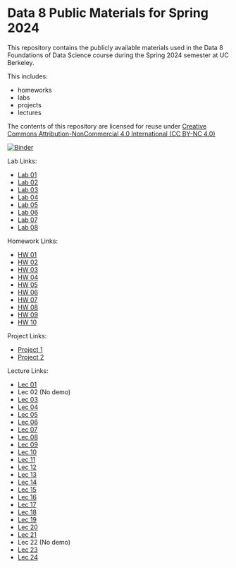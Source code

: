 # Data 8 Public Materials for Spring 2024

This repository contains the publicly available materials used in the Data 8 Foundations of Data Science course during the Spring 2024 semester at UC Berkeley.

This includes:

- homeworks
- labs
- projects
- lectures

The contents of this repository are licensed for reuse under [Creative Commons Attribution-NonCommercial 4.0 International (CC BY-NC 4.0)](http://creativecommons.org/licenses/by-nc/4.0/)

[![Binder](https://mybinder.org/badge.svg)](https://mybinder.org/v2/gh/data-8/materials-sp24/main)

Lab Links:

- [Lab 01](https://data8.datahub.berkeley.edu/hub/user-redirect/git-pull?repo=https%3A%2F%2Fgithub.com%2Fdata-8%2Fmaterials-sp24&urlpath=tree%2Fmaterials-sp24%2Flab%2Flab01%2Flab01.ipynb)
- [Lab 02](https://data8.datahub.berkeley.edu/hub/user-redirect/git-pull?repo=https%3A%2F%2Fgithub.com%2Fdata-8%2Fmaterials-sp24&urlpath=tree%2Fmaterials-sp24%2Flab%2Flab02%2Flab02.ipynb)
- [Lab 03](https://data8.datahub.berkeley.edu/hub/user-redirect/git-pull?repo=https%3A%2F%2Fgithub.com%2Fdata-8%2Fmaterials-sp24&urlpath=tree%2Fmaterials-sp24%2Flab%2Flab03%2Flab03.ipynb)
- [Lab 04](https://data8.datahub.berkeley.edu/hub/user-redirect/git-pull?repo=https%3A%2F%2Fgithub.com%2Fdata-8%2Fmaterials-sp24&urlpath=tree%2Fmaterials-sp24%2Flab%2Flab04%2Flab04.ipynb)
- [Lab 05](https://data8.datahub.berkeley.edu/hub/user-redirect/git-pull?repo=https%3A%2F%2Fgithub.com%2Fdata-8%2Fmaterials-sp24&urlpath=tree%2Fmaterials-sp24%2Flab%2Flab05%2Flab05.ipynb)
- [Lab 06](https://data8.datahub.berkeley.edu/hub/user-redirect/git-pull?repo=https%3A%2F%2Fgithub.com%2Fdata-8%2Fmaterials-sp24&urlpath=tree%2Fmaterials-sp24%2Flab%2Flab06%2Flab06.ipynb)
- [Lab 07](https://data8.datahub.berkeley.edu/hub/user-redirect/git-pull?repo=https%3A%2F%2Fgithub.com%2Fdata-8%2Fmaterials-sp24&urlpath=tree%2Fmaterials-sp24%2Flab%2Flab07%2Flab07.ipynb)
- [Lab 08](https://data8.datahub.berkeley.edu/hub/user-redirect/git-pull?repo=https%3A%2F%2Fgithub.com%2Fdata-8%2Fmaterials-sp24&urlpath=tree%2Fmaterials-sp24%2Flab%2Flab08%2Flab08.ipynb)
<!-- - [Lab 09](https://data8.datahub.berkeley.edu/hub/user-redirect/git-pull?repo=https%3A%2F%2Fgithub.com%2Fdata-8%2Fmaterials-sp24&urlpath=tree%2Fmaterials-sp24%2Flab%2Flab09%2Flab09.ipynb)
- [Lab 10](https://data8.datahub.berkeley.edu/hub/user-redirect/git-pull?repo=https%3A%2F%2Fgithub.com%2Fdata-8%2Fmaterials-sp24&urlpath=tree%2Fmaterials-sp24%2Flab%2Flab10%2Flab10.ipynb) -->

Homework Links:

- [HW 01](https://data8.datahub.berkeley.edu/hub/user-redirect/git-pull?repo=https%3A%2F%2Fgithub.com%2Fdata-8%2Fmaterials-sp24&urlpath=tree%2Fmaterials-sp24%2Fhw%2Fhw01%2Fhw01.ipynb)
- [HW 02](https://data8.datahub.berkeley.edu/hub/user-redirect/git-pull?repo=https%3A%2F%2Fgithub.com%2Fdata-8%2Fmaterials-sp24&urlpath=tree%2Fmaterials-sp24%2Fhw%2Fhw02%2Fhw02.ipynb)
- [HW 03](https://data8.datahub.berkeley.edu/hub/user-redirect/git-pull?repo=https%3A%2F%2Fgithub.com%2Fdata-8%2Fmaterials-sp24&urlpath=tree%2Fmaterials-sp24%2Fhw%2Fhw03%2Fhw03.ipynb)
- [HW 04](https://data8.datahub.berkeley.edu/hub/user-redirect/git-pull?repo=https%3A%2F%2Fgithub.com%2Fdata-8%2Fmaterials-sp24&urlpath=tree%2Fmaterials-sp24%2Fhw%2Fhw04%2Fhw04.ipynb)
- [HW 05](https://data8.datahub.berkeley.edu/hub/user-redirect/git-pull?repo=https%3A%2F%2Fgithub.com%2Fdata-8%2Fmaterials-sp24&urlpath=tree%2Fmaterials-sp24%2Fhw%2Fhw05%2Fhw05.ipynb)
- [HW 06](https://data8.datahub.berkeley.edu/hub/user-redirect/git-pull?repo=https%3A%2F%2Fgithub.com%2Fdata-8%2Fmaterials-sp24&urlpath=tree%2Fmaterials-sp24%2Fhw%2Fhw06%2Fhw06.ipynb)
- [HW 07](https://data8.datahub.berkeley.edu/hub/user-redirect/git-pull?repo=https%3A%2F%2Fgithub.com%2Fdata-8%2Fmaterials-sp24&urlpath=tree%2Fmaterials-sp24%2Fhw%2Fhw07%2Fhw07.ipynb)
- [HW 08](https://data8.datahub.berkeley.edu/hub/user-redirect/git-pull?repo=https%3A%2F%2Fgithub.com%2Fdata-8%2Fmaterials-sp24&urlpath=tree%2Fmaterials-sp24%2Fhw%2Fhw08%2Fhw08.ipynb)
- [HW 09](https://data8.datahub.berkeley.edu/hub/user-redirect/git-pull?repo=https%3A%2F%2Fgithub.com%2Fdata-8%2Fmaterials-sp24&urlpath=tree%2Fmaterials-sp24%2Fhw%2Fhw09%2Fhw09.ipynb)
- [HW 10](https://data8.datahub.berkeley.edu/hub/user-redirect/git-pull?repo=https%3A%2F%2Fgithub.com%2Fdata-8%2Fmaterials-sp24&urlpath=tree%2Fmaterials-sp24%2Fhw%2Fhw10%2Fhw10.ipynb)
<!-- - [HW 11](https://data8.datahub.berkeley.edu/hub/user-redirect/git-pull?repo=https%3A%2F%2Fgithub.com%2Fdata-8%2Fmaterials-sp24&urlpath=tree%2Fmaterials-sp24%2Fhw%2Fhw11%2Fhw11.ipynb)
- [HW 12](https://data8.datahub.berkeley.edu/hub/user-redirect/git-pull?repo=https%3A%2F%2Fgithub.com%2Fdata-8%2Fmaterials-sp24&urlpath=tree%2Fmaterials-sp24%2Fhw%2Fhw12%2Fhw12.ipynb) -->

Project Links:

- [Project 1](https://data8.datahub.berkeley.edu/hub/user-redirect/git-pull?repo=https%3A%2F%2Fgithub.com%2Fdata-8%2Fmaterials-sp24&urlpath=tree%2Fmaterials-sp24%2Fproject%2Fproject1%2Fproject1.ipynb)
- [Project 2](https://data8.datahub.berkeley.edu/hub/user-redirect/git-pull?repo=https%3A%2F%2Fgithub.com%2Fdata-8%2Fmaterials-sp24&urlpath=tree%2Fmaterials-sp24%2Fproject%2Fproject2%2Fproject2.ipynb)
<!-- - [Project 3](https://data8.datahub.berkeley.edu/hub/user-redirect/git-pull?repo=https%3A%2F%2Fgithub.com%2Fdata-8%2Fmaterials-sp24&urlpath=tree%2Fmaterials-sp24%2Fproject%2Fproject3%2Fproject3.ipynb) -->

Lecture Links:

- [Lec 01](https://data8.datahub.berkeley.edu/hub/user-redirect/git-pull?repo=https%3A%2F%2Fgithub.com%2Fdata-8%2Fmaterials-sp24&urlpath=tree%2Fmaterials-sp24%2Flec%2Flec01%2Flec01.ipynb&branch=main)
- Lec 02 (No demo)
- [Lec 03](https://data8.datahub.berkeley.edu/hub/user-redirect/git-pull?repo=https%3A%2F%2Fgithub.com%2Fdata-8%2Fmaterials-sp24&urlpath=tree%2Fmaterials-sp24%2Flec%2Flec03%2Flec03.ipynb&branch=main)
- [Lec 04](https://data8.datahub.berkeley.edu/hub/user-redirect/git-pull?repo=https%3A%2F%2Fgithub.com%2Fdata-8%2Fmaterials-sp24&urlpath=tree%2Fmaterials-sp24%2Flec%2Flec04%2Flec04.ipynb&branch=main)
- [Lec 05](https://data8.datahub.berkeley.edu/hub/user-redirect/git-pull?repo=https%3A%2F%2Fgithub.com%2Fdata-8%2Fmaterials-sp24&urlpath=tree%2Fmaterials-sp24%2Flec%2Flec05%2Flec05.ipynb&branch=main)
- [Lec 06](https://data8.datahub.berkeley.edu/hub/user-redirect/git-pull?repo=https%3A%2F%2Fgithub.com%2Fdata-8%2Fmaterials-sp24&urlpath=tree%2Fmaterials-sp24%2Flec%2Flec06%2Flec06.ipynb&branch=main)
- [Lec 07](https://data8.datahub.berkeley.edu/hub/user-redirect/git-pull?repo=https%3A%2F%2Fgithub.com%2Fdata-8%2Fmaterials-sp24&urlpath=tree%2Fmaterials-sp24%2Flec%2Flec07%2Flec07.ipynb&branch=main)
- [Lec 08](https://data8.datahub.berkeley.edu/hub/user-redirect/git-pull?repo=https%3A%2F%2Fgithub.com%2Fdata-8%2Fmaterials-sp24&urlpath=tree%2Fmaterials-sp24%2Flec%2Flec08%2Flec08-updated.ipynb&branch=main)
- [Lec 09](https://data8.datahub.berkeley.edu/hub/user-redirect/git-pull?repo=https%3A%2F%2Fgithub.com%2Fdata-8%2Fmaterials-sp24&urlpath=tree%2Fmaterials-sp24%2Flec%2Flec09%2Flec09.ipynb&branch=main)
- [Lec 10](https://data8.datahub.berkeley.edu/hub/user-redirect/git-pull?repo=https%3A%2F%2Fgithub.com%2Fdata-8%2Fmaterials-sp24&urlpath=tree%2Fmaterials-sp24%2Flec%2Flec10%2Flec10_modified.ipynb&branch=main)
- [Lec 11](https://data8.datahub.berkeley.edu/hub/user-redirect/git-pull?repo=https%3A%2F%2Fgithub.com%2Fdata-8%2Fmaterials-sp24&urlpath=tree%2Fmaterials-sp24%2Flec%2Flec11%2Flec11_modified.ipynb&branch=main)
- [Lec 12](https://data8.datahub.berkeley.edu/hub/user-redirect/git-pull?repo=https%3A%2F%2Fgithub.com%2Fdata-8%2Fmaterials-sp24&urlpath=tree%2Fmaterials-sp24%2Flec%2Flec12%2Flec12-modified.ipynb&branch=main)
- [Lec 13](https://data8.datahub.berkeley.edu/hub/user-redirect/git-pull?repo=https%3A%2F%2Fgithub.com%2Fdata-8%2Fmaterials-sp24&urlpath=tree%2Fmaterials-sp24%2Flec%2Flec13%2Flec13_modified.ipynb&branch=main)
- [Lec 14](https://data8.datahub.berkeley.edu/hub/user-redirect/git-pull?repo=https%3A%2F%2Fgithub.com%2Fdata-8%2Fmaterials-sp24&urlpath=tree%2Fmaterials-sp24%2Flec%2Flec14%2Flec14.ipynb)
- [Lec 15](https://data8.datahub.berkeley.edu/hub/user-redirect/git-pull?repo=https%3A%2F%2Fgithub.com%2Fdata-8%2Fmaterials-sp24&urlpath=tree%2Fmaterials-sp24%2Flec%2Flec15%2Flec15_modified.ipynb)
- [Lec 16](https://data8.datahub.berkeley.edu/hub/user-redirect/git-pull?repo=https%3A%2F%2Fgithub.com%2Fdata-8%2Fmaterials-sp24&urlpath=tree%2Fmaterials-sp24%2Flec%2Flec16%2Flec16.ipynb)
- [Lec 17](https://data8.datahub.berkeley.edu/hub/user-redirect/git-pull?repo=https%3A%2F%2Fgithub.com%2Fdata-8%2Fmaterials-sp24&urlpath=tree%2Fmaterials-sp24%2Flec%2Flec17%2Flec17.ipynb)
- [Lec 18](https://data8.datahub.berkeley.edu/hub/user-redirect/git-pull?repo=https%3A%2F%2Fgithub.com%2Fdata-8%2Fmaterials-sp24&urlpath=tree%2Fmaterials-sp24%2Flec%2Flec18%2Flec18_modified.ipynb)
- [Lec 19](https://data8.datahub.berkeley.edu/hub/user-redirect/git-pull?repo=https%3A%2F%2Fgithub.com%2Fdata-8%2Fmaterials-sp24&urlpath=tree%2Fmaterials-sp24%2Flec%2Flec19%2Flec19.ipynb)
- [Lec 20](https://data8.datahub.berkeley.edu/hub/user-redirect/git-pull?repo=https%3A%2F%2Fgithub.com%2Fdata-8%2Fmaterials-sp24&urlpath=tree%2Fmaterials-sp24%2Flec%2Flec20%2Flec20.ipynb)
- [Lec 21](https://data8.datahub.berkeley.edu/hub/user-redirect/git-pull?repo=https%3A%2F%2Fgithub.com%2Fdata-8%2Fmaterials-sp24&urlpath=tree%2Fmaterials-sp24%2Flec%2Flec21%2Flec21_modified.ipynb)
- Lec 22 (No demo)
- [Lec 23](https://data8.datahub.berkeley.edu/hub/user-redirect/git-pull?repo=https%3A%2F%2Fgithub.com%2Fdata-8%2Fmaterials-sp24&urlpath=tree%2Fmaterials-sp24%2Flec%2Flec23%2Flec23.ipynb)
- [Lec 24](https://data8.datahub.berkeley.edu/hub/user-redirect/git-pull?repo=https%3A%2F%2Fgithub.com%2Fdata-8%2Fmaterials-sp24&urlpath=tree%2Fmaterials-sp24%2Flec%2Flec24%2Flec24.ipynb)
